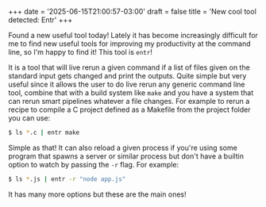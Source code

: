 +++
date = '2025-06-15T21:00:57-03:00'
draft = false
title = 'New cool tool detected: Entr'
+++

Found a new useful tool today! Lately it has become increasingly difficult for
me to find new useful tools for improving my productivity at the command line,
so I'm happy to find it! This tool is `entr`!

It is a tool that will live rerun a given command if a list of files given on
the standard input gets changed and print the outputs. Quite simple but very
useful since it allows the user to do live rerun any generic command line tool,
combine that with a build system like `make` and you have a system that can
rerun smart pipelines whatever a file changes. For example to rerun a recipe to
compile a C project defined as a Makefile from the project folder you can use:

```bash
$ ls *.c | entr make
```

Simple as that! It can also reload a given process if you're using some program
that spawns a server or similar process but don't have a builtin option to watch
by passing the `-r` flag. For example:

```bash
$ ls *.js | entr -r "node app.js"
```

It has many more options but these are the main ones! 
